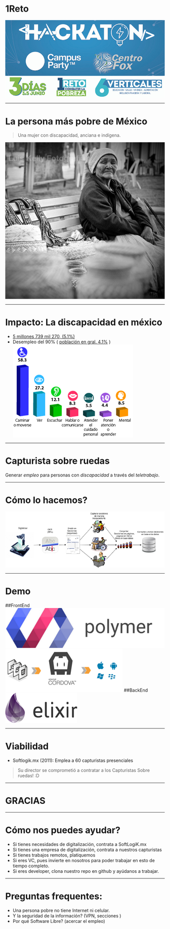 # 1Reto

![Objetivo: Combatir la pobreza](images/hackaton_convocatoria_small.png)

---

# La persona más pobre de México
> Una mujer con discapacidad, anciana e indígena.

![](images/wararika.jpeg)


---
# Impacto: La discapacidad en méxico
* [5 millones 739 mil 270, (5.1%)](http://cuentame.inegi.org.mx/poblacion/discapacidad.aspx?tema=P)
* Desempleo del 90% ( [población en gral. 4.1%](http://www.noticiasmvs.com/#!/noticias/tasa-de-desempleo-en-mexico-baja-a-41-en-enero-de-2016-ocde-348) )
![tipo de discapacidad](images/porcentaje_discapacidad.gif)

---

# Capturista sobre ruedas
  Generar *empleo* para personas con *discapacidad* a través del *teletrabajo*.

---
# Cómo lo hacemos?
![proceso capturista](images/flujo_capturista.png)

---

# Demo
##FrontEnd
![Google Polymer](images/polymer.jpeg)
![Apache Cordova](images/cordova.png)
##BackEnd
![Elixir](images/elixir_lang.png)

---
# Viabilidad
* Softlogik.mx (2011): Emplea a 60 capturistas presenciales

> Su director se comprometió a contratar a los Capturistas Sobre ruedas! :D
---
# GRACIAS

---
# Cómo nos puedes ayudar?

* Si tienes necesidades de digitalización, contrata a SoftLogiK.mx
* Si tienes una empresa de digitalización, contrata a nuestros capturistas
* Si tienes trabajos remotos, platiquemos
* Si eres VC, pues invierte en nosotros para poder trabajar en esto de tiempo completo.
* Si eres developer, clona nuestro repo en github y ayúdanos a trabajar.
---
# Preguntas frequentes:
* Una persona pobre no tiene Internet ni celular.
* Y la seguridad de la información? (VPN, secciones )
* Por qué Software Libre? (acercar el empleo)
